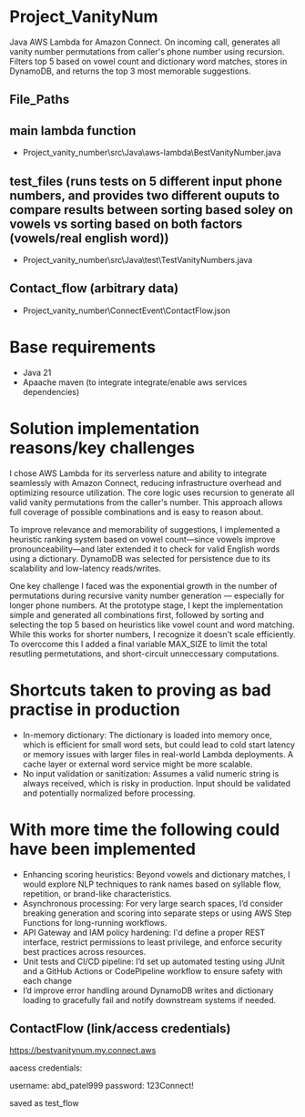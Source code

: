 # Project_VanityNum
Java AWS Lambda for Amazon Connect. On incoming call, generates all vanity number permutations from caller's phone number using recursion. Filters top 5 based on vowel count and dictionary word matches, stores in DynamoDB, and returns the top 3 most memorable suggestions. 

## File_Paths

## main lambda function
- Project_vanity_number\src\Java\aws-lambda\BestVanityNumber.java

## test_files (runs tests on 5 different input phone numbers, and provides two different ouputs to compare results between sorting based soley on vowels vs sorting based on both factors (vowels/real english word))

- Project_vanity_number\src\Java\test\TestVanityNumbers.java

## Contact_flow (arbitrary data)

- Project_vanity_number\ConnectEvent\ContactFlow.json

# Base requirements
- Java 21
- Apaache maven (to integrate integrate/enable aws services dependencies)

# Solution implementation reasons/key challenges

I chose AWS Lambda for its serverless nature and ability to integrate seamlessly with Amazon Connect, reducing infrastructure overhead and optimizing resource utilization. The core logic uses recursion to generate all valid vanity permutations from the caller's number. This approach allows full coverage of possible combinations and is easy to reason about.

To improve relevance and memorability of suggestions, I implemented a heuristic ranking system based on vowel count—since vowels improve pronounceability—and later extended it to check for valid English words using a dictionary. DynamoDB was selected for persistence due to its scalability and low-latency reads/writes.

One key challenge I faced was the exponential growth in the number of permutations during recursive vanity number generation — especially for longer phone numbers. At the prototype stage, I kept the implementation simple and generated all combinations first, followed by sorting and selecting the top 5 based on heuristics like vowel count and word matching.
While this works for shorter numbers, I recognize it doesn't scale efficiently. To overccome this I added a final variable MAX_SIZE to limit the total resutling permetutations, and short-circuit unneccessary computations.

# Shortcuts taken to proving as bad practise in production
- In-memory dictionary: The dictionary is loaded into memory once, which is efficient for small word sets, but could lead to cold start latency or memory issues with larger files in real-world Lambda deployments. A cache layer or external word service might be more scalable.
- No input validation or sanitization: Assumes a valid numeric string is always received, which is risky in production. Input should be validated and potentially normalized before processing.

# With more time the following could have been implemented
- Enhancing scoring heuristics: Beyond vowels and dictionary matches, I would explore NLP techniques to rank names based on syllable flow, repetition, or brand-like characteristics.
- Asynchronous processing: For very large search spaces, I’d consider breaking generation and scoring into separate steps or using AWS Step Functions for long-running workflows.
- API Gateway and IAM policy hardening: I'd define a proper REST interface, restrict permissions to least privilege, and enforce security best practices across resources.
- Unit tests and CI/CD pipeline: I’d set up automated testing using JUnit and a GitHub Actions or CodePipeline workflow to ensure safety with each change
- I’d improve error handling around DynamoDB writes and dictionary loading to gracefully fail and notify downstream systems if needed.


## ContactFlow (link/access credentials)

https://bestvanitynum.my.connect.aws

aacess credentials:

username: abd_patel999
password: 123Connect!

saved as test_flow
